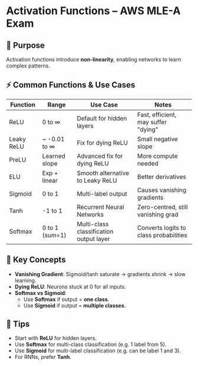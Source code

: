 # Activation Functions – AWS MLE-A Exam

## 🔑 Purpose
Activation functions introduce **non-linearity**, enabling networks to learn complex patterns.

## ⚡ Common Functions & Use Cases

| Function | Range         | Use Case                                 | Notes                               |
|----------|---------------|------------------------------------------|-------------------------------------|
| ReLU     | 0 to ∞        | Default for hidden layers                | Fast, efficient, may suffer "dying" |
| Leaky ReLU | ~ -0.01 to ∞ | Fix for dying ReLU                       | Small negative slope                |
| PreLU    | Learned slope | Advanced fix for dying ReLU              | More compute needed                 |
| ELU      | Exp + linear  | Smooth alternative to Leaky ReLU         | Better derivatives                  |
| Sigmoid  | 0 to 1        | Multi-label output                       | Causes vanishing gradients          |
| Tanh     | -1 to 1       | Recurrent Neural Networks                | Zero-centred, still vanishing grad  |
| Softmax  | 0 to 1 (sum=1)| Multi-class classification output layer  | Converts logits to class probabilities |

## 🧪 Key Concepts

- **Vanishing Gradient**: Sigmoid/tanh saturate → gradients shrink → slow learning.
- **Dying ReLU**: Neurons stuck at 0 for all inputs.
- **Softmax vs Sigmoid**:
  - Use **Softmax** if output = **one class**.
  - Use **Sigmoid** if output = **multiple classes**.

## 🧠 Tips

- Start with **ReLU** for hidden layers.
- Use **Softmax** for multi-class classification (e.g. 1 label from 5).
- Use **Sigmoid** for multi-label classification (e.g. can be label 1 and 3).
- For RNNs, prefer **Tanh**.

